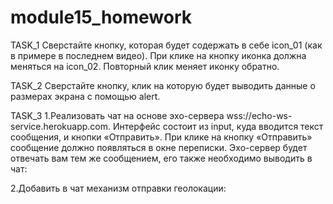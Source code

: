 # module15_homework

TASK_1
Сверстайте кнопку, которая будет содержать в себе icon_01 (как в примере в последнем видео). При клике на кнопку иконка должна меняться на icon_02.
Повторный клик меняет иконку обратно.

TASK_2
Сверстайте кнопку, клик на которую будет выводить данные о размерах экрана с помощью alert. 

TASK_3
1.Реализовать чат на основе эхо-сервера wss://echo-ws-service.herokuapp.com.
Интерфейс состоит из input, куда вводится текст сообщения, и кнопки «Отправить».
При клике на кнопку «Отправить» сообщение должно появляться в окне переписки.
Эхо-сервер будет отвечать вам тем же сообщением, его также необходимо выводить в чат:

2.Добавить в чат механизм отправки геолокации:

